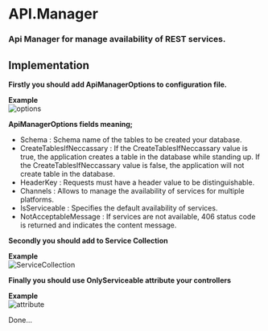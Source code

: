 # API.Manager
### Api Manager for manage availability of REST services.


## Implementation

**Firstly you should add ApiManagerOptions to configuration file.**

**Example**<br>
![options](https://user-images.githubusercontent.com/55300546/136687127-33800fc4-1313-4907-9501-36c0e7a8b5d0.PNG)

**ApiManagerOptions fields meaning;**

- Schema : Schema name of the tables to be created your database.
- CreateTablesIfNeccassary : If the CreateTablesIfNeccassary value is true, the application creates a table in the database while standing up. If the CreateTablesIfNeccassary value is false, the application will not create table in the database. 
- HeaderKey : Requests must have a header value to be distinguishable.
- Channels : Allows to manage the availability of services for multiple platforms.
- IsServiceable : Specifies the default availability of services.
- NotAcceptableMessage : If services are not available, 406 status code is returned and indicates the content message.


**Secondly you should add to Service Collection**

**Example**<br>
![ServiceCollection](https://user-images.githubusercontent.com/55300546/136687172-386f7e31-6443-4ad5-8609-a9164832cea9.PNG)


**Finally you should use OnlyServiceable attribute your controllers**

**Example**<br>
![attribute](https://user-images.githubusercontent.com/55300546/136688278-acbe01e5-ea5a-41d3-b4df-9e8b38476945.PNG)

Done...
